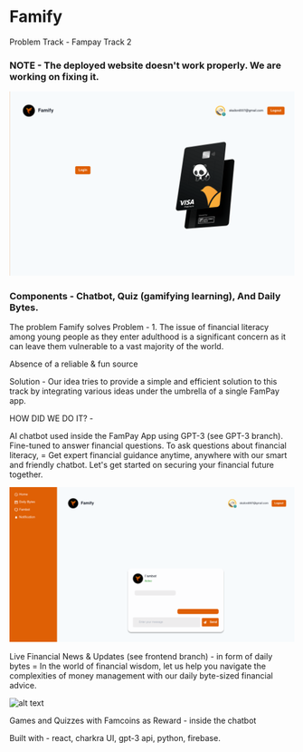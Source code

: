 # Famify
Problem Track - Fampay Track 2

### NOTE - The deployed website doesn't work properly. We are working on fixing it.

![alt text](https://github.com/SUNS-TIET/Famify/blob/main/Images/Homepage.png?raw=true)

### Components - Chatbot, Quiz (gamifying learning), And Daily Bytes.
The problem Famify solves
Problem - 1. The issue of financial literacy
 among young people as they enter adulthood is a significant concern as 
it can leave them vulnerable to a vast majority of the world.

Absence of a reliable & fun source

Solution - Our idea tries to provide a 
simple and efficient solution to this track by integrating various ideas
 under the umbrella of a single FamPay app.

HOW DID WE DO IT? -

AI chatbot used inside the FamPay App using GPT-3 (see GPT-3 branch). Fine-tuned to answer financial questions.
To ask questions about financial literacy, = Get expert financial guidance 
anytime, anywhere with our smart and friendly chatbot. Let's get started on securing your financial future together.

![alt text](https://github.com/SUNS-TIET/Famify/blob/main/Images/Fambot.png?raw=true)


Live Financial News & Updates (see frontend branch) - in form 
of daily bytes = In the world of financial wisdom, let us help you 
navigate the complexities of money management with our daily byte-sized 
financial advice.

![alt text](https://github.com/Famify/blob/main/Images/Daily-Bytes.png?raw=true)


Games and Quizzes with Famcoins as Reward -  inside the chatbot


Built with - react, charkra UI, gpt-3 api, python, firebase.
